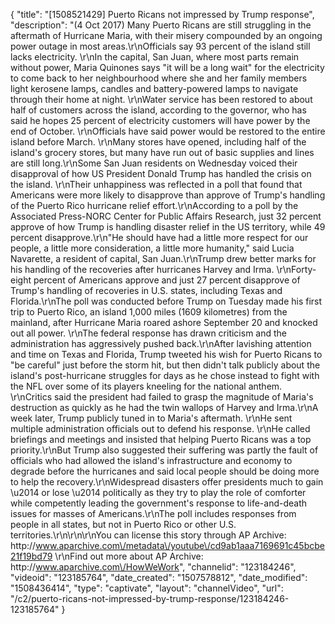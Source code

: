 {
    "title": "[1508521429] Puerto Ricans not impressed by Trump response",
    "description": "(4 Oct 2017) Many Puerto Ricans are still struggling in the aftermath of Hurricane Maria, with their misery compounded by an ongoing power outage in most areas.\r\nOfficials say 93 percent of the island still lacks electricity. \r\nIn the capital, San Juan, where most parts remain without power, Maria Quinones says \"it will be a long wait\" for the electricity to come back to her neighbourhood where she and her family members light kerosene lamps, candles and battery-powered lamps to navigate through their home at night.  \r\nWater service has been restored to about half of customers across the island, according to the governor, who has said he hopes 25 percent of electricity customers will have power by the end of October. \r\nOfficials have said power would be restored to the entire island before March. \r\nMany stores have opened, including half of the island's grocery stores, but many have run out of basic supplies and lines are still long.\r\nSome San Juan residents on Wednesday voiced their disapproval of how US President Donald Trump has handled the crisis on the island.  \r\nTheir unhappiness was reflected in a poll that found that Americans were more likely to disapprove than approve of Trump's handling of the Puerto Rico hurricane relief effort.\r\nAccording to a poll by the Associated Press-NORC Center for Public Affairs Research, just 32 percent approve of how Trump is handling disaster relief in the US territory, while 49 percent disapprove.\r\n\"He should have had a little more respect for our people, a little more consideration, a little more humanity,\" said Lucia Navarette, a resident of capital, San Juan.\r\nTrump drew better marks for his handling of the recoveries after hurricanes Harvey and Irma. \r\nForty-eight percent of Americans approve and just 27 percent disapprove of Trump's handling of recoveries in U.S. states, including Texas and Florida.\r\nThe poll was conducted before Trump on Tuesday made his first trip to Puerto Rico, an island 1,000 miles (1609 kilometres) from the mainland, after Hurricane Maria roared ashore September 20 and knocked out all power. \r\nThe federal response has drawn criticism and the administration has aggressively pushed back.\r\nAfter lavishing attention and time on Texas and Florida, Trump tweeted his wish for Puerto Ricans to \"be careful\" just before the storm hit, but then didn't talk publicly about the island's post-hurricane struggles for days as he chose instead to fight with the NFL over some of its players kneeling for the national anthem. \r\nCritics said the president had failed to grasp the magnitude of Maria's destruction as quickly as he had the twin wallops of Harvey and Irma.\r\nA week later, Trump publicly tuned in to Maria's aftermath. \r\nHe sent multiple administration officials out to defend his response. \r\nHe called briefings and meetings and insisted that helping Puerto Ricans was a top priority.\r\nBut Trump also suggested their suffering was partly the fault of officials who had allowed the island's infrastructure and economy to degrade before the hurricanes and said local people should be doing more to help the recovery.\r\nWidespread disasters offer presidents much to gain \u2014 or lose \u2014 politically as they try to play the role of comforter while competently leading the government's response to life-and-death issues for masses of Americans.\r\nThe poll includes responses from people in all states, but not in Puerto Rico or other U.S. territories.\r\n\r\n\r\nYou can license this story through AP Archive: http:\/\/www.aparchive.com\/metadata\/youtube\/cd9ab1aaa7169691c45bcbe21f19bd79 \r\nFind out more about AP Archive: http:\/\/www.aparchive.com\/HowWeWork",
    "channelid": "123184246",
    "videoid": "123185764",
    "date_created": "1507578812",
    "date_modified": "1508436414",
    "type": "captivate",
    "layout": "channelVideo",
    "url": "\/c2\/puerto-ricans-not-impressed-by-trump-response\/123184246-123185764"
}